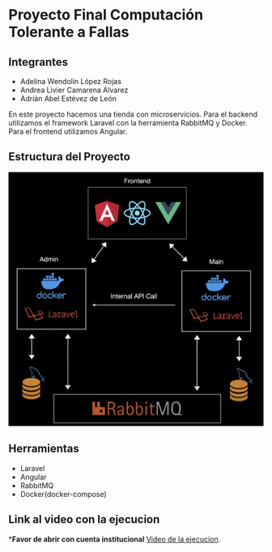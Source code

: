 # Proyecto Final Computación Tolerante a Fallas
## Integrantes
+ Adelina Wendolin López Rojas
+ Andrea Livier Camarena Álvarez
+ Adrián Abel Estévez de León

En este proyecto hacemos una tienda con microservicios. Para el backend utilizamos el framework Laravel con la herramienta RabbitMQ y Docker. Para el frontend utilizamos Angular. 

## Estructura del Proyecto
![Estructura del proyecto](https://github.com/adrianestevez/proyecto-final-tolerante-a-fallas/blob/main/estructura_del_proyecto.png)

## Herramientas

+ Laravel
+ Angular
+ RabbitMQ
+ Docker(docker-compose)

## Link al video con la ejecucion

***Favor de abrir con cuenta institucional**
[Video de la ejecucion](https://drive.google.com/file/d/1lGgYN74BlMga_RG8gkMGQAZaAu3D126V/view?usp=sharing).
